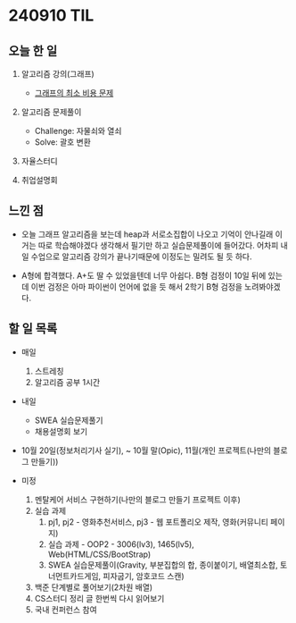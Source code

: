 # 240910 TIL

## 오늘 한 일
1. 알고리즘 강의(그래프)
    - [그래프의 최소 비용 문제](../ALGORITHM/그래프의%20최소%20비용%20문제.md)

2. 알고리즘 문제풀이
    - Challenge: 자물쇠와 열쇠
    - Solve: 괄호 변환

3. 자율스터디

4. 취업설명회

## 느낀 점
   - 오늘 그래프 알고리즘을 보는데 heap과 서로소집합이 나오고 기억이 안나길래 이거는 따로 학습해야겠다 생각해서 필기만 하고 실습문제풀이에 들어갔다. 어차피 내일 수업으로 알고리즘 강의가 끝나기때문에 이정도는 밀려도 될 듯 하다.

   - A형에 합격했다. A+도 딸 수 있었을텐데 너무 아쉽다. B형 검정이 10일 뒤에 있는데 이번 검정은 아마 파이썬이 언어에 없을 듯 해서 2학기 B형 검정을 노려봐야겠다.

## 할 일 목록
 - 매일
    1. 스트레칭
    2. 알고리즘 공부 1시간

 - 내일
    - SWEA 실습문제풀기
    - 채용설명회 보기

 - 10월 20일(정보처리기사 실기), ~ 10월 말(Opic), 11월(개인 프로젝트(나만의 블로그 만들기))

 - 미정
    1. 멘탈케어 서비스 구현하기(나만의 블로그 만들기 프로젝트 이후)
    2. 실습 과제
        1. pj1, pj2 - 영화추천서비스, pj3 - 웹 포트폴리오 제작, 영화(커뮤니티 페이지)
        2. 실습 과제 - OOP2 - 3006(lv3), 1465(lv5), Web(HTML/CSS/BootStrap)
        3. SWEA 실습문제풀이(Gravity, 부분집합의 합, 종이붙이기, 배열최소합, 토너먼트카드게임, 피자굽기, 암호코드 스캔)
    3. 백준 단계별로 풀어보기(2차원 배열)
    4. CS스터디 정리 글 한번씩 다시 읽어보기
    5. 국내 컨퍼런스 참여